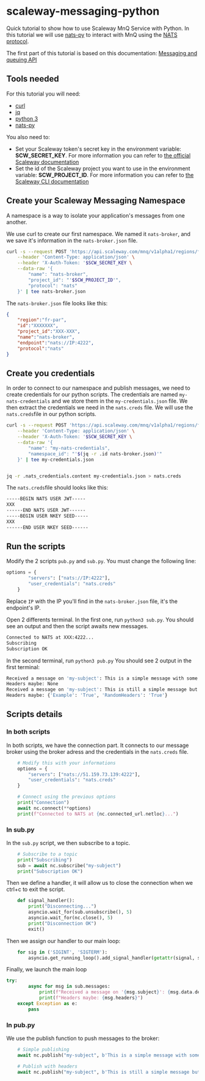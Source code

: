 # scaleway-messaging-python

Quick tutorial to show how to use Scaleway MnQ Service with Python. In this tutorial we will use [nats-py](https://github.com/nats-io/nats.py) to interact with MnQ using the [NATS protocol](https://nats.io/).

The first part of this tutorial is based on this documentation: [Messaging and queuing API](https://developers.scaleway.com/en/products/messaging_and_queuing/api/v1alpha1/)

## Tools needed

For this tutorial you will need:

- [curl](https://curl.se/)
- [jq](https://stedolan.github.io/jq/)
- [python 3](https://www.python.org/downloads/)
- [nats-py](https://github.com/nats-io/nats.py)

You also need to:

- Set your Scaleway token's secret key in the environment variable: **SCW_SECRET_KEY**. For more information you can refer to [the official Scaleway documentation](https://www.scaleway.com/en/docs/console/my-project/how-to/generate-api-key/)
- Set the id of the Scaleway project you want to use in the environment variable: **SCW_PROJECT_ID**. For more information you can refer to [the Scaleway CLI documentation](https://github.com/scaleway/scaleway-cli/blob/master/docs/commands/config.md)

## Create your Scaleway Messaging Namespace

A namespace is a way to isolate your application's messages from one another.

We use curl to create our first namespace. We named it `nats-broker`, and we save it's information in the `nats-broker.json` file.

```bash
curl -s --request POST 'https://api.scaleway.com/mnq/v1alpha1/regions/fr-par/namespaces' \
    --header 'Content-Type: application/json' \
    --header 'X-Auth-Token: '$SCW_SECRET_KEY \
    --data-raw '{
        "name": "nats-broker",
        "project_id": "'$SCW_PROJECT_ID'",
        "protocol": "nats"
    }' | tee nats-broker.json
```

The `nats-broker.json` file looks like this:

```json
{
    "region":"fr-par",
    "id":"XXXXXXX",
    "project_id":"XXX-XXX",
    "name":"nats-broker",
    "endpoint":"nats://IP:4222",
    "protocol":"nats"
}
```

## Create you credentials

In order to connect to our namespace and publish messages, we need to create credentials for our python scripts.
The credentials are named `my-nats-credentials` and we store them in the `my-credentials.json` file.
We then extract the credentials we need in the `nats.creds` file. We will use the `nats.creds`file in our python scripts.

```bash
curl -s --request POST 'https://api.scaleway.com/mnq/v1alpha1/regions/fr-par/credentials' \
    --header 'Content-Type: application/json' \
    --header 'X-Auth-Token: '$SCW_SECRET_KEY \
    --data-raw '{
        "name": "my-nats-credentials",
        "namespace_id": "'$(jq -r .id nats-broker.json)'"
    }' | tee my-credentials.json


jq -r .nats_credentials.content my-credentials.json > nats.creds
```

The `nats.creds`file should looks like this:

```bash
-----BEGIN NATS USER JWT-----
XXX
------END NATS USER JWT------
-----BEGIN USER NKEY SEED-----
XXX
------END USER NKEY SEED------
```

## Run the scripts

Modify the 2 scripts `pub.py` and `sub.py`. You must change the following line:

```python
options = {
        "servers": ["nats://IP:4222"],
        "user_credentials": "nats.creds"
    }
```

Replace `IP` with the IP you'll find in the `nats-broker.json` file, it's the endpoint's IP.

Open 2 differents terminal. In the first one, run `python3 sub.py`.
You should see an output and then the script awaits new messages.

```bash
Connected to NATS at XXX:4222...
Subscribing
Subscription OK
```

In the second terminal, run `python3 pub.py`
You should see 2 output in the first terminal:

```bash
Received a message on 'my-subject': This is a simple message with some datas
Headers maybe: None
Received a message on 'my-subject': This is still a simple message but with some headers inside
Headers maybe: {'Example': 'True', 'RandomHeaders': 'True'}
```

## Scripts details

### In both scripts

In both scripts, we have the connection part. It connects to our message broker using the broker adress and the credentials in the `nats.creds` file.

```python
    # Modify this with your informations
    options = {
        "servers": ["nats://51.159.73.139:4222"],
        "user_credentials": "nats.creds"
    }

    # Connect using the previous options
    print("Connection")
    await nc.connect(**options)
    print(f"Connected to NATS at {nc.connected_url.netloc}...")

```

### In sub.py

In the `sub.py` script, we then subscribe to a topic.

```python
    # Subscribe to a topic
    print("Subscribing")
    sub = await nc.subscribe("my-subject")
    print("Subscription OK")
```

Then we define a handler, it will allow us to close the connection when we ctrl+c to exit the script.

```python
    def signal_handler():
        print("Disconnecting...")
        asyncio.wait_for(sub.unsubscribe(), 5)
        asyncio.wait_for(nc.close(), 5)
        print("Disconnection OK")
        exit()
```

Then we assign our handler to our main loop:

```python
    for sig in ('SIGINT', 'SIGTERM'):
        asyncio.get_running_loop().add_signal_handler(getattr(signal, sig), signal_handler)
```

Finally, we launch the main loop

```python
try:
        async for msg in sub.messages:
            print(f"Received a message on '{msg.subject}': {msg.data.decode()}")
            print(f"Headers maybe: {msg.headers}")
    except Exception as e:
        pass
```

### In pub.py

We use the publish function to push messages to the broker:

```python
    # Simple publishing
    await nc.publish("my-subject", b'This is a simple message with some datas')

    # Publish with headers
    await nc.publish("my-subject", b'This is still a simple message but with some headers inside', headers={'Example':'True','RandomHeaders':'True'})
```
